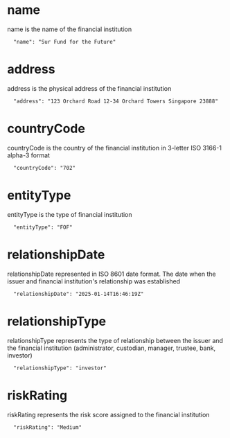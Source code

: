 # name

name is the name of the financial institution

```
  "name": "Sur Fund for the Future"
```
# address

address is the physical address of the financial institution

```
  "address": "123 Orchard Road 12-34 Orchard Towers Singapore 23888"
```

# countryCode

countryCode is the country of the financial institution in 3-letter ISO 3166-1 alpha-3 format

```
  "countryCode": "702"
```

# entityType

entityType is the type of financial institution 

```
  "entityType": "FOF"
```

# relationshipDate

relationshipDate represented in ISO 8601 date format. The date when the issuer and financial institution's relationship was established

```
  "relationshipDate": "2025-01-14T16:46:19Z"
```

# relationshipType

relationshipType represents the type of relationship between the issuer and the financial institution (administrator, custodian, manager, trustee, bank, investor)

```
  "relationshipType": "investor"
```

# riskRating

riskRating represents the risk score assigned to the financial institution

```
  "riskRating": "Medium"
```
